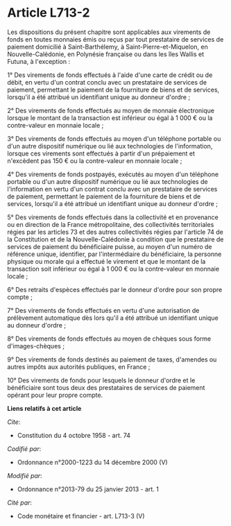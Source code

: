 # Article L713-2

Les dispositions du présent chapitre sont applicables aux virements de fonds en toutes monnaies émis ou reçus par tout
prestataire de services de paiement domicilié à Saint-Barthélemy, à Saint-Pierre-et-Miquelon, en Nouvelle-Calédonie, en
Polynésie française ou dans les îles Wallis et Futuna, à l'exception : 

1° Des virements de fonds effectués à l'aide d'une carte de crédit ou de débit, en vertu d'un contrat conclu avec un
prestataire de services de paiement, permettant le paiement de la fourniture de biens et de services, lorsqu'il a été
attribué un identifiant unique au donneur d'ordre ; 

2° Des virements de fonds effectués au moyen de monnaie électronique lorsque le montant de la transaction est inférieur ou
égal à 1 000 € ou la contre-valeur en monnaie locale ; 

3° Des virements de fonds effectués au moyen d'un téléphone portable ou d'un autre dispositif numérique ou lié aux
technologies de l'information, lorsque ces virements sont effectués à partir d'un prépaiement et n'excèdent pas 150 € ou la
contre-valeur en monnaie locale ; 

4° Des virements de fonds postpayés, exécutés au moyen d'un téléphone portable ou d'un autre dispositif numérique ou lié aux
technologies de l'information en vertu d'un contrat conclu avec un prestataire de services de paiement, permettant le
paiement de la fourniture de biens et de services, lorsqu'il a été attribué un identifiant unique au donneur d'ordre ; 

5° Des virements de fonds effectués dans la collectivité et en provenance ou en direction de la France métropolitaine, des
collectivités territoriales régies par les articles 73 et des autres collectivités régies par l'article 74 de la Constitution
et de la Nouvelle-Calédonie à condition que le prestataire de services de paiement du bénéficiaire puisse, au moyen d'un
numéro de référence unique, identifier, par l'intermédiaire du bénéficiaire, la personne physique ou morale qui a effectué le
virement et que le montant de la transaction soit inférieur ou égal à 1 000 € ou la contre-valeur en monnaie locale ; 

6° Des retraits d'espèces effectués par le donneur d'ordre pour son propre compte ; 

7° Des virements de fonds effectués en vertu d'une autorisation de prélèvement automatique dès lors qu'il a été attribué un
identifiant unique au donneur d'ordre ; 

8° Des virements de fonds effectués au moyen de chèques sous forme d'images-chèques ; 

9° Des virements de fonds destinés au paiement de taxes, d'amendes ou autres impôts aux autorités publiques, en France ; 

10° Des virements de fonds pour lesquels le donneur d'ordre et le bénéficiaire sont tous deux des prestataires de services de
paiement opérant pour leur propre compte.

**Liens relatifs à cet article**

_Cite_:

  - Constitution du 4 octobre 1958 - art. 74

_Codifié par_:

  - Ordonnance n°2000-1223 du 14 décembre 2000 (V)

_Modifié par_:

  - Ordonnance n°2013-79 du 25 janvier 2013 - art. 1

_Cité par_:

  - Code monétaire et financier - art. L713-3 (V)
